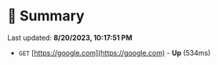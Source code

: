 # 📖 Summary
Last updated: **8/20/2023, 10:17:51 PM**

- `GET` [https://google.com](https://google.com) - **Up** (534ms)
